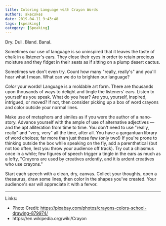 ```yaml
---
title: Coloring Language with Crayon Words
authors: akecskes
date: 2019-04-11 9:43:48
tags: [speaking]
category: [Speaking]
---
```


<p>Dry. Dull. Bland. Banal. </p>
<p>Sometimes our use of language is so uninspired that it leaves the taste of chalk in a listener's ears. They close their eyes in order to retain precious moisture and they fidget in their seats as if sitting on a plump desert cactus.</p>
<p>Sometimes we don't even try. Count how many "really, really's" and you'll hear what I mean. What can we do to brighten our language?</p>


<p><em>Color</em> your words! Language is a moldable art form. There are thousands upon thousands of ways to delight and tingle the listeners' ears. Listen to yourself as you speak. What do you hear? Are you, yourself, inspired, intrigued, or moved? If not, then consider picking up a box of word crayons and color outside your normal lines.</p>
<p>Make use of metaphors and similes as if you were the author of a nano-story. Advance yourself with the ample of use of alternative adjectives &mdash; and the apt alliteration from time to time. You don't need to use "really, really" and "very, very" all the time, after all. You have a gargantuan library of word choices; far more than just those few (only two!) If you're prone to thinking outside the box while speaking on the fly, add a parenthetical (but not too often, lest you throw your audience off track). Try out a chiasmus once in a while; few figures of speech trigger a tingle in the ears as much as a lofty, "Crayons are used by creatives ardently, and it is ardent creatives who use crayons."</p>
<p>Start each speech with a clean, dry, canvas. Collect your thoughts, open a thesaurus, draw some lines, then color in the shapes you've created. Your audience's ear will appreciate it with a fervor.</p>
<hr />
<p>Links:</p>
<ul>
<li>Photo Credit: <a href="https://pixabay.com/photos/crayons-colors-school-drawing-879974/">https://pixabay.com/photos/crayons-colors-school-drawing-879974/</a></li>
<li>https://en.wikipedia.org/wiki/Crayon</li>
</ul>
